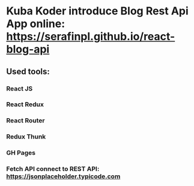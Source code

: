# Kuba Koder  introduce Blog Rest Api App online: https://serafinpl.github.io/react-blog-api

## Used tools:

### React JS
### React Redux
### React Router
### Redux Thunk
### GH Pages

### Fetch API connect to REST API: https://jsonplaceholder.typicode.com

